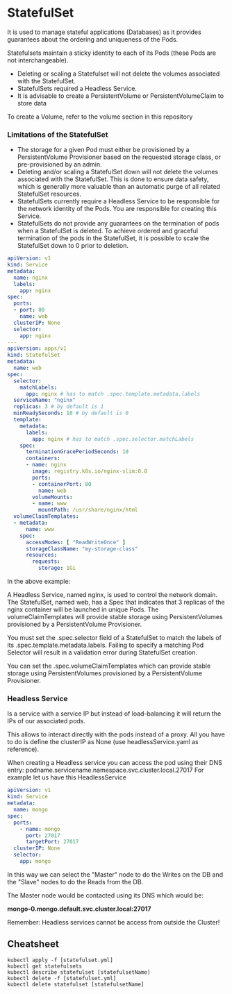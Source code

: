 # StatefulSet

It is used to manage stateful applications (Databases) as it provides guarantees about the ordering and uniqueness of the Pods.

Statefulsets maintain a sticky identity to each of its Pods (these Pods are
not interchangeable).

- Deleting or scaling a Statefulset will not delete the volumes associated
with the StatefulSet.
- StatefulSets required a Headless Service. 
- It is advisable to create a PersistentVolume or PersistentVolumeClaim to store data

To create a Volume, refer to the volume section in this repository

### Limitations of the StatefulSet

- The storage for a given Pod must either be provisioned by a PersistentVolume Provisioner based on the requested storage class, or pre-provisioned by an admin.
- Deleting and/or scaling a StatefulSet down will not delete the volumes associated with the StatefulSet. This is done to ensure data safety, which is generally more valuable than an automatic purge of all related StatefulSet resources.
- StatefulSets currently require a Headless Service to be responsible for the network identity of the Pods. You are responsible for creating this Service.
- StatefulSets do not provide any guarantees on the termination of pods when a StatefulSet is deleted. To achieve ordered and graceful termination of the pods in the StatefulSet, it is possible to scale the StatefulSet down to 0 prior to deletion.


```yaml
apiVersion: v1
kind: Service
metadata:
  name: nginx
  labels:
    app: nginx
spec:
  ports:
  - port: 80
    name: web
  clusterIP: None
  selector:
    app: nginx
---
apiVersion: apps/v1
kind: StatefulSet
metadata:
  name: web
spec:
  selector:
    matchLabels:
      app: nginx # has to match .spec.template.metadata.labels
  serviceName: "nginx"
  replicas: 3 # by default is 1
  minReadySeconds: 10 # by default is 0
  template:
    metadata:
      labels:
        app: nginx # has to match .spec.selector.matchLabels
    spec:
      terminationGracePeriodSeconds: 10
      containers:
      - name: nginx
        image: registry.k8s.io/nginx-slim:0.8
        ports:
        - containerPort: 80
          name: web
        volumeMounts:
        - name: www
          mountPath: /usr/share/nginx/html
  volumeClaimTemplates:
  - metadata:
      name: www
    spec:
      accessModes: [ "ReadWriteOnce" ]
      storageClassName: "my-storage-class"
      resources:
        requests:
          storage: 1Gi
```

In the above example:

A Headless Service, named nginx, is used to control the network domain.
The StatefulSet, named web, has a Spec that indicates that 3 replicas of the nginx container will be launched in unique Pods.
The volumeClaimTemplates will provide stable storage using PersistentVolumes provisioned by a PersistentVolume Provisioner.

You must set the .spec.selector field of a StatefulSet to match the labels of its .spec.template.metadata.labels. Failing to specify a matching Pod Selector will result in a validation error during StatefulSet creation.

You can set the .spec.volumeClaimTemplates which can provide stable storage using PersistentVolumes provisioned by a PersistentVolume Provisioner.

### Headless Service

Is a service with a service IP but instead of load-balancing it will return the IPs of our associated pods.

This allows to interact directly with the pods instead of a proxy. All you have to do is define
the clusterIP as None (use headlessService.yaml as reference).

When creating a Headless service you can access the pod using their DNS entry: podname.servicename.namespace.svc.cluster.local.27017
For example let us have this HeadlessService

```yaml
apiVersion: v1
kind: Service
metadata:
  name: mongo
spec:
  ports:
    - name: mongo
      port: 27017
      targetPort: 27017
  clusterIP: None
  selector:
    app: mongo
```
In this way we can select the "Master" node to do the Writes on the DB and the "Slave" nodes to do the Reads from the DB.

The Master node would be contacted using its DNS which would be:

**mongo-0.mongo.default.svc.cluster.local:27017**

Remember: Headless services cannot be access from outside the Cluster!

## Cheatsheet
```shell
kubectl apply -f [statefulset.yml]
kubectl get statefulsets
kubectl describe statefulset [statefulsetName]
kubectl delete -f [statefulset.yml]
kubectl delete statefulset [statefulsetName]
```
